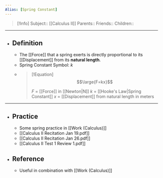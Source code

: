 ```yaml
---
Alias: [Spring Constant]
---
```

> [!Info]
> Subject:: [[Calculus II]]
> Parents:: 
> Friends:: 
> Children:: 
---
- ## Definition
	- The [[Force]] that a spring exerts is directly proportional to its [[Displacement]] from its **natural length**.
	- Spring Constant Symbol: $k$
	- > [!Equation]
	  > $$\large{F=kx}$$
	  > 
	  > $F$ = [[Force]] in [[Newton|N]]
	  > $k$ = [[Hooke's Law|Spring Constant]]
	  > $x$ = [[Displacement]] from natural length in meters
---
- ## Practice
	- Some spring practice in [[Work (Calculus)]]
	- [[Calculus II Recitation Jan 19.pdf]]
	- [[Calculus II Recitation Jan 26.pdf]]
	- [[Calculus II Test 1 Review 1.pdf]]
- ## Reference
	- Useful in combination with [[Work (Calculus)]]
